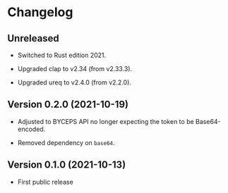 # Changelog


## Unreleased

- Switched to Rust edition 2021.

- Upgraded clap to v2.34 (from v2.33.3).

- Upgraded ureq to v2.4.0 (from v2.2.0).


## Version 0.2.0 (2021-10-19)

- Adjusted to BYCEPS API no longer expecting the token to be
  Base64-encoded.

- Removed dependency on `base64`.


## Version 0.1.0 (2021-10-13)

- First public release
